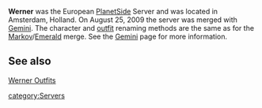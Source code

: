**Werner** was the European [PlanetSide](PlanetSide.md) Server
and was located in Amsterdam, Holland. On August 25, 2009 the server was
merged with [Gemini](Gemini.md). The character and
[outfit](../terminology/Outfit.md) renaming methods are the same as for the
[Markov](Markov.md)/[Emerald](Emerald.md) merge. See the
[Gemini](Gemini.md) page for more information.

## See also

[Werner Outfits](:Category:Werner_Outfits)

[category:Servers](category:Servers.md)
